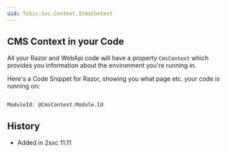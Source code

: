 ```yaml
---
uid: ToSic.Sxc.Context.ICmsContext
---
```


## CMS Context in your Code

All your Razor and WebApi code will have a property `CmsContext` which provides you information about the environment you're running in. 

Here's a Code Snippet for Razor, showing you what page etc. your code is running on:

```razor

ModuleId: @CmsContext.Module.Id

```



## History

* Added in 2sxc 11.11

